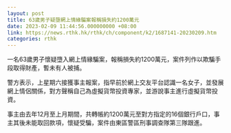 ```yaml
---
layout: post
title: 63歲男子疑墮網上情緣騙案報稱損失約1200萬元
date: 2023-02-09 11:44:56.000000000 +08:00
link: https://news.rthk.hk/rthk/ch/component/k2/1687141-20230209.htm
categories: rthk
---
```


一名63歲男子懷疑墮入網上情緣騙案，報稱損失約1200萬元，案件列作以欺騙手段取得財產，暫未有人被捕。

警方表示，上星期六接獲事主報案，指早前於網上交友平台認識一名女子，並發展網上情侶關係，對方聲稱自己為虛擬貨幣投資專家，並游說事主進行虛擬貨幣投資。

事主由去年12月至上月期間，共轉帳約1200萬元至對方指定的16個銀行戶口，事主其後未能取回款項，懷疑受騙，案件由東區警區刑事調查隊第三隊跟進。
